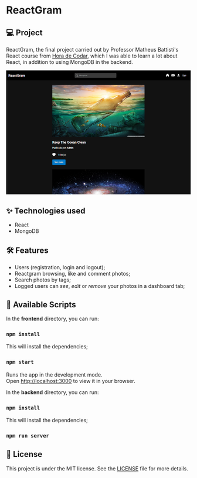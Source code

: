 # ReactGram

## 💻 Project
ReactGram, the final project carried out by Professor Matheus Battisti's React course from [Hora de Codar](https://www.horadecodar.com.br/), which I was able to learn a lot about React, in addition to using MongoDB in the backend.

![](./frontend//reactgram.PNG)

## ✨ Technologies used
- React 
- MongoDB

## 🛠️ Features 
  
- Users (registration, login and logout);
- Reactgram browsing, like and comment photos;
- Search photos by tags;
- Logged users can *see*, *edit* or *remove* your photos in a dashboard tab;

## 📃 Available Scripts

In the **frontend** directory, you can run:

### `npm install`

This will install the dependencies;

### `npm start`

Runs the app in the development mode.\
Open [http://localhost:3000](http://localhost:3000) to view it in your browser.


In the **backend** directory, you can run:

### `npm install`

This will install the dependencies;

### `npm run server`

## 📄 License

This project is under the MIT license. See the [LICENSE](LICENSE) file for more details.
<br />
